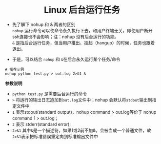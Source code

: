 #  <center> Linux 后台运行任务

* 先了解下 nohup 和 & 两者的区别  
`nohup` 运行命令可以使命令永久执行下去，和用户终端无关，即使用户断开ssh连接也不会影响；注：nohup 没有后台运行的功能。   
`&` 是指后台运行任务，但当用户推出、挂起（hangup）的时候，任务也跟着退出。

* 于是，可以结合 `nohup` 和 `&`在后台永久运行某个任务/命令

```shell
# 推荐示例
nohup python test.py > out.log 2>&1 &
```

**参数说明**   

* `python test.py` 是需要后台运行的命令
* `>` 将运行的输出日志追加到`out.log`文件中；nohup 会默认将`stdout`输出到指定文件中
* `1` 表示stdout(standard output)，nohup command > out.log等价于 nohup command 1 > out.log；
* `2` 表示 stderr(standard error);
* `2>&1` 其中`&`是一个描述符，如果1或2前不加&，会被当成一个普通文件，故`2>&1`表示把标准错误重定向到标准输出文件中